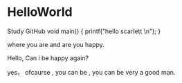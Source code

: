 # HelloWorld
Study GitHub
void main()
{
printf("hello scarlett \n");
}



where you are and are you happy.

Hello,
Can i be happy again?

yes， ofcaurse , you can be , you can be very a good man.
